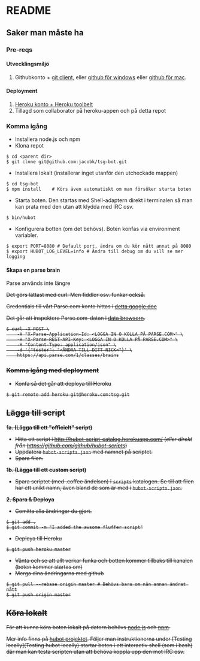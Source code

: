 # README

## Saker man måste ha

### Pre-reqs

#### Utvecklingsmiljö

1. Githubkonto + [git client](http://git-scm.com/), eller [github för windows](http://windows.github.com/) eller [github för mac](http://mac.github.com/).


#### Deployment

1. [Heroku konto + Heroku toolbelt](https://devcenter.heroku.com/articles/quickstart)
3. Tillagd som collaborator på heroku-appen och på detta repot

### Komma igång

* Installera node.js och npm
* Klona repot
 
```shell
$ cd <parent dir>
$ git clone git@github.com:jacobk/tsg-bot.git
```

* Installera lokalt (installerar inget utanför den utcheckade mappen)

```shell
$ cd tsg-bot
$ npm install    # Körs även automatiskt om man försöker starta boten
```

* Starta boten. Den startas med Shell-adaptern direkt i terminalen så man kan prata med den utan att klydda med IRC osv.

```shell
$ bin/hubot
```

* Konfigurera botten (om det behövs). Boten konfas via environment variabler.

```shell
$ export PORT=8080 # Default port, ändra om du kör nått annat på 8080
$ export HUBOT_LOG_LEVEL=info # Ändra till debug om du vill se mer logging
```

#### Skapa en parse brain 

Parse används inte längre

<del>
Det görs lättast med curl. Men fiddler osv. funkar också.

Credentials till vårt Parse.com konto hittas i [detta google doc](https://docs.google.com/document/d/1QNyat-n3vl6ulFGGfRMAH3o7v9F7pB8AQFdq4roUvXk/edit)

Det går att inspektera Parse.com-datan i [data browsern](https://parse.com/apps/tsg--2/collections#class/brains/p0).

```shell
$ curl -X POST \
    -H "X-Parse-Application-Id: <LOGGA IN O KOLLA PÅ PARSE.COM>" \
    -H "X-Parse-REST-API-Key: <LOGGA IN O KOLLA PÅ PARSE.COM>" \
    -H "Content-Type: application/json" \
    -d '{"tester": "<ÄNDRA TILL DITT NICK<"}' \
    https://api.parse.com/1/classes/brains
```




### Komma igång med deployment


* Konfa så det går att deploya till Heroku

```shell
$ git remote add heroku git@heroku.com:tsg.git
```

## Lägga till script

**1a. (Lägga till ett "officielt" script)**
  * Hitta ett script i http://hubot-script-catalog.herokuapp.com/ (*eller direkt från https://github.com/github/hubot-scripts*)
  * Uppdatera `hubot-scripts.json` med namnet på scriptet.
  * Spara filen.

**1b. (Lägga till ett custom script)**
  * Spara scriptet (med .coffee ändelsen) i `scripts` katalogen. Se till att filen har ett unikt namn, även bland de som är med i `hubot-scripts.json`.

**2. Spara & Deploya**
  * Comitta alla ändringar du gjort.
  
```shell
$ git add .
$ git commit -m "I added the awsome fluffer script"
```

  * Deploya till Heroku

```shell
$ git push heroku master
```

  * Vänta och se att allt verkar funka och botten kommer tillbaks till kanalen (boten kommer startas om)
  * Merga dina ändringarna med github

```shell
$ git pull --rebase origin master # Behövs bara om nån annan ändrat nått
$ git push origin master
```

## Köra lokalt

För att kunna köra boten lokalt på datorn behövs [node.js](http://nodejs.org/) och [npm](https://npmjs.org/).

Mer info finns på [hubot projektet](https://github.com/github/hubot#getting-your-own). Följer man instruktionerna under [Testing locally](Testing hubot locally) startar boten i ett interactiv shell (som i bash) där man kan testa scripten utan att behöva koppla upp den mot IRC osv.
